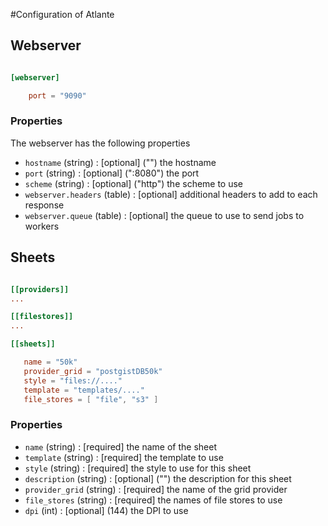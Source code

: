 #Configuration of Atlante

## Webserver

```toml

[webserver]

    port = "9090"

```

### Properties

The webserver has the following properties

* `hostname` (string) : [optional] ("") the hostname
* `port` (string) : [optional] (":8080") the port
* `scheme` (string) : [optional] ("http") the scheme to use
* `webserver.headers` (table) : [optional] additional headers to add to each response
* `webserver.queue` (table) : [optional] the queue to use to send jobs to workers

## Sheets

```toml

[[providers]]
...

[[filestores]]
...

[[sheets]]

   name = "50k"
   provider_grid = "postgistDB50k"
   style = "files://...."
   template = "templates/...."
   file_stores = [ "file", "s3" ]

```
### Properties

* `name` (string) : [required] the name of the sheet
* `template` (string) : [required] the template to use 
* `style` (string) : [required] the style to use for this sheet
* `description` (string) : [optional] ("") the description for this sheet
* `provider_grid` (string) : [required] the name of the grid provider
* `file_stores` (string) : [required] the names of file stores to use
* `dpi` (int) : [optional] (144) the DPI to use

